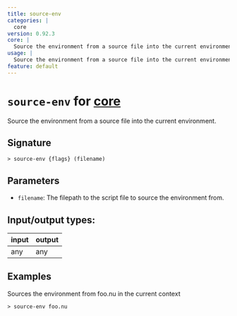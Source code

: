 ```yaml
---
title: source-env
categories: |
  core
version: 0.92.3
core: |
  Source the environment from a source file into the current environment.
usage: |
  Source the environment from a source file into the current environment.
feature: default
---
```

<!-- This file is automatically generated. Please edit the command in https://github.com/nushell/nushell instead. -->

# `source-env` for [core](/commands/categories/core.md)

<div class='command-title'>Source the environment from a source file into the current environment.</div>

## Signature

```> source-env {flags} (filename)```

## Parameters

 -  `filename`: The filepath to the script file to source the environment from.


## Input/output types:

| input | output |
| ----- | ------ |
| any   | any    |

## Examples

Sources the environment from foo.nu in the current context
```nu
> source-env foo.nu

```
